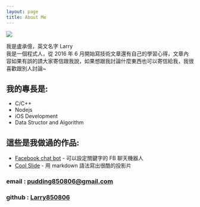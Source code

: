 ```yaml
---
layout: page
title: About Me
---
```


![](https://avatars0.githubusercontent.com/u/10403741?v=3&s=300)
<p class="message">
我是盧承億，英文名字 Larry<br>
我是一個程式人，從 2016 年 6 月開始寫技術文章還有自己的學習心得，文章內容如果有誤的請大家寄信跟我說，如果想跟我討論什麼東西也可以寄信給我，我很喜歡跟別人討論~
</p>

## 我的專長是:

- C/C++
- Nodejs
- iOS Development
- Data Structor and Algorithm


## 這些是我做過的作品:

- [Facebook chat bot](https://github.com/Larry850806/facebook-chat-bot) - 可以設定關鍵字的 FB 聊天機器人
- [Cool Slide](https://github.com/CoolSlide/cool-slide) - 用 markdown 語法寫出很酷的投影片


### email : [pudding850806@gmail.com](mailto:pudding850806@gmail.com)
### github : [Larry850806](https://github.com/Larry850806)
